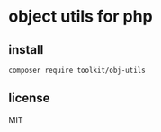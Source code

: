 # object utils for php

## install

```bash
composer require toolkit/obj-utils
```

## license

MIT
